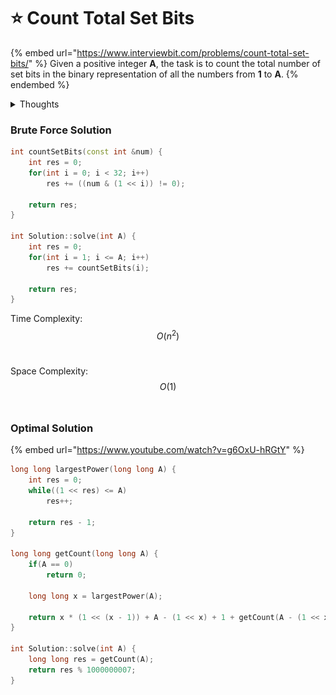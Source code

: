 # ⭐ Count Total Set Bits

{% embed url="https://www.interviewbit.com/problems/count-total-set-bits/" %}
Given a positive integer **A**, the task is to count the total number of set bits in the binary representation of all the numbers from **1** to **A**.
{% endembed %}

<details>

<summary>Thoughts</summary>

* **0:00** It's marked as a hard problem.
* **5:00** I observed that for numbers from 1 - 15 each position has 8 set bits. Let me [write a program](https://onlinegdb.com/phWbU1te\_) for making observations.&#x20;
* **14:20** I'm sick of C++ being so less user-friendly when it comes to the user-facing part of it. I want to print a table and I need to program a whole lot. I'll try doing it in JavaScript this time.&#x20;
* **38:51** JavaScript `console.table()` is working beautifully. Just that I don't know enough JavaScript to utilize it fully. This is wasting more time for me than helping me see patterns. I'll just do it the old way using pen and paper. \
  ![](<../.gitbook/assets/image (1).png>)
* **48:00** I see some patterns but those are not very helpful. I'll just see the solution now I've spent too much time on this.&#x20;
* **49:00** I give the brute force approach a try before seeing the solution.&#x20;
* **57:00** I'll see the solution.
* **1:08:10** I don't understand their solution. I'll watch [a YouTube Video](https://www.youtube.com/watch?v=g6OxU-hRGtY).&#x20;
* **1:15:00** Pepcoding teaches really well.&#x20;
* **1:42:00** Finally Done.

</details>

### Brute Force Solution&#x20;

```cpp
int countSetBits(const int &num) {
    int res = 0;
    for(int i = 0; i < 32; i++)
        res += ((num & (1 << i)) != 0);
        
    return res;
}
 
int Solution::solve(int A) {
    int res = 0;
    for(int i = 1; i <= A; i++)
        res += countSetBits(i);
        
    return res;
}
```

Time Complexity: $$O(n^2)$$​

Space Complexity: $$O(1)$$​

### Optimal Solution

{% embed url="https://www.youtube.com/watch?v=g6OxU-hRGtY" %}

```cpp
long long largestPower(long long A) {
    int res = 0;
    while((1 << res) <= A)
        res++;
        
    return res - 1;
}

long long getCount(long long A) {
    if(A == 0)
        return 0;
        
    long long x = largestPower(A);
    
    return x * (1 << (x - 1)) + A - (1 << x) + 1 + getCount(A - (1 << x));
}

int Solution::solve(int A) {
    long long res = getCount(A);
    return res % 1000000007;
}

```
